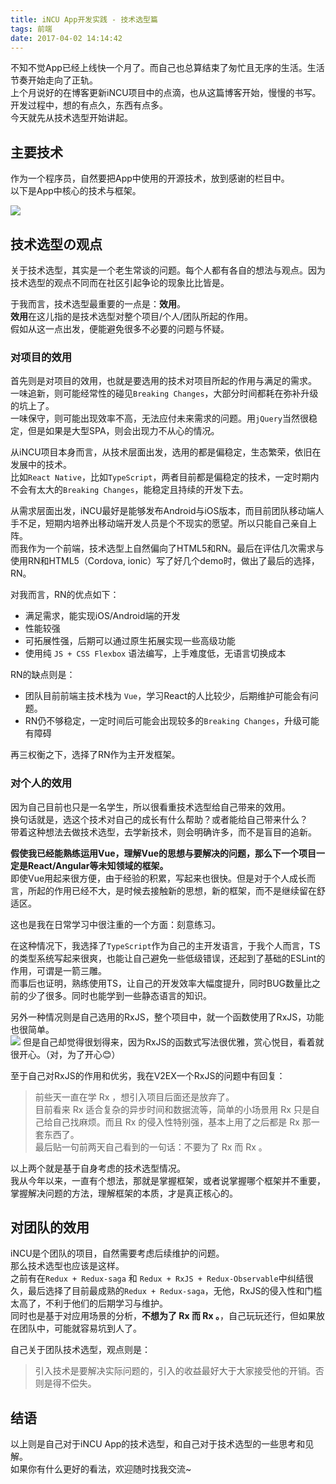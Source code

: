 ```yaml
---
title: iNCU App开发实践 - 技术选型篇
tags: 前端
date: 2017-04-02 14:14:42
---
```

不知不觉App已经上线快一个月了。而自己也总算结束了匆忙且无序的生活。生活节奏开始走向了正轨。  
上个月说好的在博客更新iNCU项目中的点滴，也从这篇博客开始，慢慢的书写。  
开发过程中，想的有点久，东西有点多。  
今天就先从技术选型开始讲起。  

## 主要技术

作为一个程序员，自然要把App中使用的开源技术，放到感谢的栏目中。  
以下是App中核心的技术与框架。  

![](/images/2018-03-26-085544.png)
<!-- more -->
## 技术选型の观点

关于技术选型，其实是一个老生常谈的问题。每个人都有各自的想法与观点。因为技术选型的观点不同而在社区引起争论的现象比比皆是。  

于我而言，技术选型最重要的一点是：**效用**。  
**效用**在这儿指的是技术选型对整个项目/个人/团队所起的作用。  
假如从这一点出发，便能避免很多不必要的问题与怀疑。  

### 对项目的效用
首先则是对项目的效用，也就是要选用的技术对项目所起的作用与满足的需求。  
一味追新，则可能经常性的碰见`Breaking Changes`，大部分时间都耗在弥补升级的坑上了。  
一味保守，则可能出现效率不高，无法应付未来需求的问题。用`jQuery`当然很稳定，但是如果是大型SPA，则会出现力不从心的情况。  

从iNCU项目本身而言，从技术层面出发，选用的都是偏稳定，生态繁荣，依旧在发展中的技术。  
比如`React Native`，比如`TypeScript`，两者目前都是偏稳定的技术，一定时期内不会有太大的`Breaking Changes`，能稳定且持续的开发下去。  

从需求层面出发，iNCU最好是能够发布Android与iOS版本，而目前团队移动端人手不足，短期内培养出移动端开发人员是个不现实的愿望。所以只能自己亲自上阵。  
而我作为一个前端，技术选型上自然偏向了HTML5和RN。最后在评估几次需求与使用RN和HTML5（Cordova, ionic）写了好几个demo时，做出了最后的选择，RN。  


对我而言，RN的优点如下：

  - 满足需求，能实现iOS/Android端的开发
  - 性能较强
  - 可拓展性强，后期可以通过原生拓展实现一些高级功能
  - 使用纯 `JS + CSS Flexbox` 语法编写，上手难度低，无语言切换成本

RN的缺点则是：

  - 团队目前前端主技术栈为 `Vue`，学习React的人比较少，后期维护可能会有问题。
  - RN仍不够稳定，一定时间后可能会出现较多的`Breaking Changes`，升级可能有障碍


再三权衡之下，选择了RN作为主开发框架。

### 对个人的效用

因为自己目前也只是一名学生，所以很看重技术选型给自己带来的效用。  
换句话就是，选这个技术对自己的成长有什么帮助？或者能给自己带来什么？  
带着这种想法去做技术选型，去学新技术，则会明确许多，而不是盲目的追新。  

**假使我已经能熟练运用Vue，理解Vue的思想与要解决的问题，那么下一个项目一定是React/Angular等未知领域的框架。**  
即使Vue用起来很方便，由于经验的积累，写起来也很快。但是对于个人成长而言，所起的作用已经不大，是时候去接触新的思想，新的框架，而不是继续留在舒适区。  

这也是我在日常学习中很注重的一个方面：刻意练习。  

在这种情况下，我选择了`TypeScript`作为自己的主开发语言，于我个人而言，TS的类型系统写起来很爽，也能让自己避免一些低级错误，还起到了基础的ESLint的作用，可谓是一箭三雕。  
而事后也证明，熟练使用TS，让自己的开发效率大幅度提升，同时BUG数量比之前的少了很多。同时也能学到一些静态语言的知识。  

另外一种情况则是自己选用的RxJS，整个项目中，就一个函数使用了RxJS，功能也很简单。  
![](/images/2018-03-26-085547.jpg)
但是自己却觉得很划得来，因为RxJS的函数式写法很优雅，赏心悦目，看着就很开心。（对，为了开心😊）  

至于自己对RxJS的作用和优劣，我在V2EX一个RxJS的问题中有回复：

> 前些天一直在学 Rx ，想引入项目后面还是放弃了。   
目前看来 Rx 适合复杂的异步时间和数据流等，简单的小场景用 Rx 只是自己给自己找麻烦。而且 Rx 的侵入性特别强，基本上用了之后都是 Rx 那一套东西了。   
最后贴一句前两天自己看到的一句话：不要为了 Rx 而 Rx 。  

以上两个就是基于自身考虑的技术选型情况。  
我从今年以来，一直有个想法，那就是掌握框架，或者说掌握哪个框架并不重要，掌握解决问题的方法，理解框架的本质，才是真正核心的。

## 对团队的效用

iNCU是个团队的项目，自然需要考虑后续维护的问题。  
那么技术选型也应该是这样。  
之前有在`Redux + Redux-saga` 和 `Redux + RxJS + Redux-Observable`中纠结很久，最后选择了目前最成熟的`Redux + Redux-saga`，无他，RxJS的侵入性和门槛太高了，不利于他们的后期学习与维护。  
同时也是基于对应用场景的分析，**不想为了 Rx 而 Rx 。**，自己玩玩还行，但如果放在团队中，可能就容易坑到人了。  

自己关于团队技术选型，观点则是：

> 引入技术是要解决实际问题的，引入的收益最好大于大家接受他的开销。否则是得不偿失。

## 结语

以上则是自己对于iNCU App的技术选型，和自己对于技术选型的一些思考和见解。  
如果你有什么更好的看法，欢迎随时找我交流~
